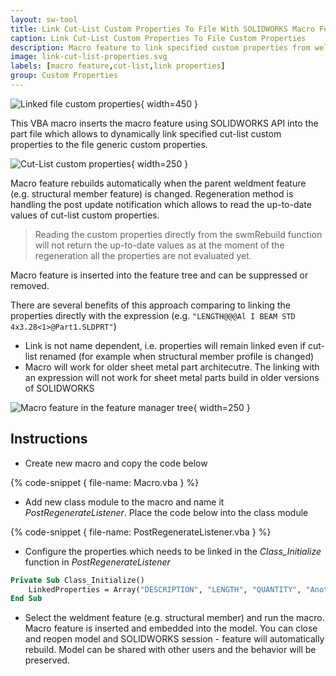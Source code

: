 ```yaml
---
layout: sw-tool
title: Link Cut-List Custom Properties To File With SOLIDWORKS Macro Feature API
caption: Link Cut-List Custom Properties To File Custom Properties
description: Macro feature to link specified custom properties from weldment cut-lists to SOLIDWORKS file custom properties
image: link-cut-list-properties.svg
labels: [macro feature,cut-list,link properties]
group: Custom Properties
---
```

![Linked file custom properties](linked-custom-properties.png){ width=450 }

This VBA macro inserts the macro feature using SOLIDWORKS API into the part file which allows to dynamically link specified cut-list custom properties to the file generic custom properties.

![Cut-List custom properties](cut-list-properties.png){ width=250 }

Macro feature rebuilds automatically when the parent weldment feature (e.g. structural member feature) is changed. Regeneration method is handling the post update notification which allows to read the up-to-date values of cut-list custom properties.

> Reading the custom properties directly from the swmRebuild function will not return the up-to-date values as at the moment of the regeneration all the properties are not evaluated yet.

Macro feature is inserted into the feature tree and can be suppressed or removed.

There are several benefits of this approach comparing to linking the properties directly with the expression (e.g. `"LENGTH@@@Al I BEAM STD 4x3.28<1>@Part1.SLDPRT"`)

* Link is not name dependent, i.e. properties will remain linked even if cut-list renamed (for example when structural member profile is changed)
* Macro will work for older sheet metal part architecutre. The linking with an expression will not work for sheet metal parts build in older versions of SOLIDWORKS

![Macro feature in the feature manager tree](cut-list-link-macro-feature.png){ width=250 }

## Instructions

* Create new macro and copy the code below

{% code-snippet { file-name: Macro.vba } %}

* Add new class module to the macro and name it *PostRegenerateListener*. Place the code below into the class module

{% code-snippet { file-name: PostRegenerateListener.vba } %}

* Configure the properties which needs to be linked in the *Class_Initialize* function in *PostRegenerateListener*

~~~ vb
Private Sub Class_Initialize()
    LinkedProperties = Array("DESCRIPTION", "LENGTH", "QUANTITY", "Another Property", "...")
End Sub
~~~

* Select the weldment feature (e.g. structural member) and run the macro. Macro feature is inserted and embedded into the model. You can close and reopen model and SOLIDWORKS session - feature will automatically rebuild. Model can be shared with other users and the behavior will be preserved.

